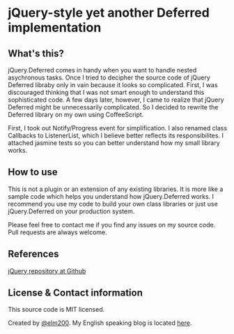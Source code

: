 # jQuery-style yet another Deferred implementation

## What's this?

jQuery.Deferred comes in handy when you want to handle nested asychronous tasks. Once I tried to decipher the source code of jQuery Deferred libraby only in vain because it looks so complicated. First, I was discouraged thinking that I was not smart enough to understand this sophisticated code. A few days later, however, I came to realize that jQuery Deferred might be unnecessarily complicated. So I decided to rewrite the Deferred library on my own using CoffeeScript.

First, I took out Notify/Progress event for simplification. I also renamed class Callbacks to ListenerList, which I believe better reflects its responsibilites. I attached jasmine tests so you can better understand how my small library works.

## How to use

This is not a plugin or an extension of any existing libraries. It is more like a sample code which helps you understand how jQuery.Deferred works. I recommend you use my code to build your own class libraries or just use jQuery.Deferred on your production system.

Please feel free to contact me if you find any issues on my source code. Pull requests are always welcome.

## References

[jQuery repository at Github](https://github.com/jquery/jquery)

## License & Contact information

This source code is MIT licensed.

Created by [@elm200](http://twitter.com/dimsemenov). My English speaking blog is located [here](http://elm200.blogspot.jp/).
